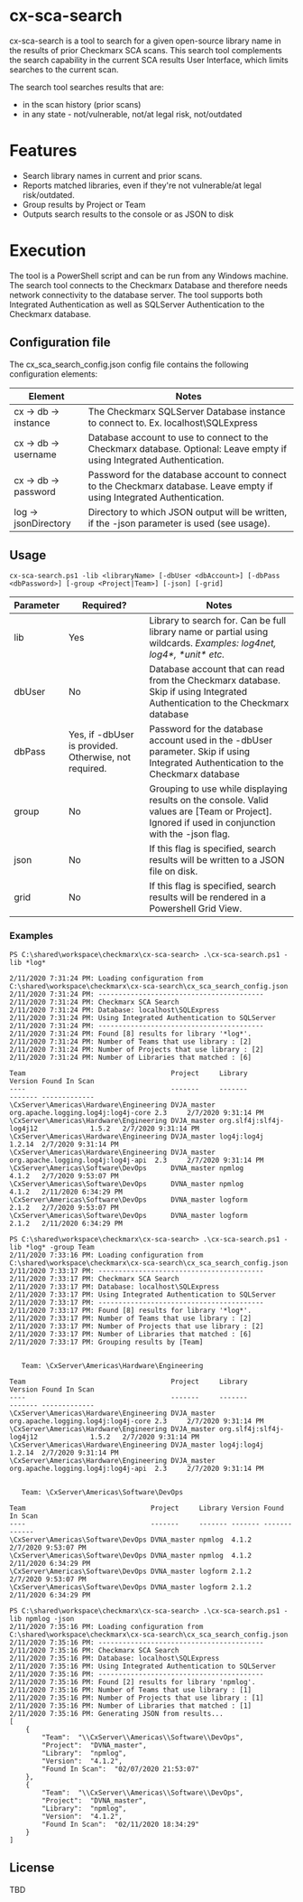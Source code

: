 # cx-sca-search

cx-sca-search is a tool to search for a given open-source library name in the results of prior Checkmarx SCA scans. This search tool complements the search capability in the current SCA results User Interface, which limits searches to the current scan.

The search tool searches results that are:
  - in the scan history (prior scans)
  - in any state - not/vulnerable, not/at legal risk, not/outdated
 
# Features

  - Search library names in current and prior scans.
  - Reports matched libraries, even if they're not vulnerable/at legal risk/outdated.
  - Group results by Project or Team
  - Outputs search results to the console or as JSON to disk

# Execution

The tool is a PowerShell script and can be run from any Windows machine.
The search tool connects to the Checkmarx Database and therefore needs network connectivity to the database server. The tool supports both Integrated Authentication as well as SQLServer Authentication to the Checkmarx database.

## Configuration file

The cx_sca_search_config.json config file contains the following configuration elements:

| Element | Notes |
| ------ | ------ |
| cx -> db -> instance | The Checkmarx SQLServer Database instance to connect to. Ex. localhost\\SQLExpress |
| cx -> db -> username | Database account to use to connect to the Checkmarx database. Optional: Leave empty if using Integrated Authentication. |
| cx -> db -> password | Password for the database account to connect to the Checkmarx database. Leave empty if using Integrated Authentication. |
| log -> jsonDirectory | Directory to which JSON output will be written, if the -json parameter is used (see usage).  |

## Usage
```
cx-sca-search.ps1 -lib <libraryName> [-dbUser <dbAccount>] [-dbPass <dbPassword>] [-group <Project|Team>] [-json] [-grid] 
```

| Parameter | Required? | Notes |
| ------ | ------ | ------ |
| lib | Yes | Library to search for. Can be full library name or partial using wildcards. *Examples: log4net, log4\*, \*unit\* etc.* |
| dbUser | No | Database account that can read from the Checkmarx database. Skip if using Integrated Authentication to the Checkmarx database |
| dbPass | Yes, if -dbUser is provided. Otherwise, not required. | Password for the database account used in the -dbUser parameter. Skip if using Integrated Authentication to the Checkmarx database |
| group | No | Grouping to use while displaying results on the console. Valid values are [Team or Project]. Ignored if used in conjunction with the -json flag. |
| json | No | If this flag is specified, search results will be written to a JSON file on disk. |
| grid | No | If this flag is specified, search results will be rendered in a Powershell Grid View. |

### Examples

```
PS C:\shared\workspace\checkmarx\cx-sca-search> .\cx-sca-search.ps1 -lib *log*

2/11/2020 7:31:24 PM: Loading configuration from C:\shared\workspace\checkmarx\cx-sca-search\cx_sca_search_config.json
2/11/2020 7:31:24 PM: -----------------------------------------
2/11/2020 7:31:24 PM: Checkmarx SCA Search
2/11/2020 7:31:24 PM: Database: localhost\SQLExpress
2/11/2020 7:31:24 PM: Using Integrated Authentication to SQLServer
2/11/2020 7:31:24 PM: -----------------------------------------
2/11/2020 7:31:24 PM: Found [8] results for library '*log*'.
2/11/2020 7:31:24 PM: Number of Teams that use library : [2]
2/11/2020 7:31:24 PM: Number of Projects that use library : [2]
2/11/2020 7:31:24 PM: Number of Libraries that matched : [6]

Team                                    Project     Library                             Version Found In Scan
----                                    -------     -------                             ------- -------------
\CxServer\Americas\Hardware\Engineering DVJA_master org.apache.logging.log4j:log4j-core 2.3     2/7/2020 9:31:14 PM
\CxServer\Americas\Hardware\Engineering DVJA_master org.slf4j:slf4j-log4j12             1.5.2   2/7/2020 9:31:14 PM
\CxServer\Americas\Hardware\Engineering DVJA_master log4j:log4j                         1.2.14  2/7/2020 9:31:14 PM
\CxServer\Americas\Hardware\Engineering DVJA_master org.apache.logging.log4j:log4j-api  2.3     2/7/2020 9:31:14 PM
\CxServer\Americas\Software\DevOps      DVNA_master npmlog                              4.1.2   2/7/2020 9:53:07 PM
\CxServer\Americas\Software\DevOps      DVNA_master npmlog                              4.1.2   2/11/2020 6:34:29 PM
\CxServer\Americas\Software\DevOps      DVNA_master logform                             2.1.2   2/7/2020 9:53:07 PM
\CxServer\Americas\Software\DevOps      DVNA_master logform                             2.1.2   2/11/2020 6:34:29 PM
```

```
PS C:\shared\workspace\checkmarx\cx-sca-search> .\cx-sca-search.ps1 -lib *log* -group Team
2/11/2020 7:33:16 PM: Loading configuration from C:\shared\workspace\checkmarx\cx-sca-search\cx_sca_search_config.json
2/11/2020 7:33:17 PM: -----------------------------------------
2/11/2020 7:33:17 PM: Checkmarx SCA Search
2/11/2020 7:33:17 PM: Database: localhost\SQLExpress
2/11/2020 7:33:17 PM: Using Integrated Authentication to SQLServer
2/11/2020 7:33:17 PM: -----------------------------------------
2/11/2020 7:33:17 PM: Found [8] results for library '*log*'.
2/11/2020 7:33:17 PM: Number of Teams that use library : [2]
2/11/2020 7:33:17 PM: Number of Projects that use library : [2]
2/11/2020 7:33:17 PM: Number of Libraries that matched : [6]
2/11/2020 7:33:17 PM: Grouping results by [Team]


   Team: \CxServer\Americas\Hardware\Engineering

Team                                    Project     Library                             Version Found In Scan
----                                    -------     -------                             ------- -------------
\CxServer\Americas\Hardware\Engineering DVJA_master org.apache.logging.log4j:log4j-core 2.3     2/7/2020 9:31:14 PM
\CxServer\Americas\Hardware\Engineering DVJA_master org.slf4j:slf4j-log4j12             1.5.2   2/7/2020 9:31:14 PM
\CxServer\Americas\Hardware\Engineering DVJA_master log4j:log4j                         1.2.14  2/7/2020 9:31:14 PM
\CxServer\Americas\Hardware\Engineering DVJA_master org.apache.logging.log4j:log4j-api  2.3     2/7/2020 9:31:14 PM


   Team: \CxServer\Americas\Software\DevOps

Team                               Project     Library Version Found In Scan
----                               -------     ------- ------- -------------
\CxServer\Americas\Software\DevOps DVNA_master npmlog  4.1.2   2/7/2020 9:53:07 PM
\CxServer\Americas\Software\DevOps DVNA_master npmlog  4.1.2   2/11/2020 6:34:29 PM
\CxServer\Americas\Software\DevOps DVNA_master logform 2.1.2   2/7/2020 9:53:07 PM
\CxServer\Americas\Software\DevOps DVNA_master logform 2.1.2   2/11/2020 6:34:29 PM
```

```
PS C:\shared\workspace\checkmarx\cx-sca-search> .\cx-sca-search.ps1 -lib npmlog -json
2/11/2020 7:35:16 PM: Loading configuration from C:\shared\workspace\checkmarx\cx-sca-search\cx_sca_search_config.json
2/11/2020 7:35:16 PM: -----------------------------------------
2/11/2020 7:35:16 PM: Checkmarx SCA Search
2/11/2020 7:35:16 PM: Database: localhost\SQLExpress
2/11/2020 7:35:16 PM: Using Integrated Authentication to SQLServer
2/11/2020 7:35:16 PM: -----------------------------------------
2/11/2020 7:35:16 PM: Found [2] results for library 'npmlog'.
2/11/2020 7:35:16 PM: Number of Teams that use library : [1]
2/11/2020 7:35:16 PM: Number of Projects that use library : [1]
2/11/2020 7:35:16 PM: Number of Libraries that matched : [1]
2/11/2020 7:35:16 PM: Generating JSON from results...
[
    {
        "Team":  "\\CxServer\\Americas\\Software\\DevOps",
        "Project":  "DVNA_master",
        "Library":  "npmlog",
        "Version":  "4.1.2",
        "Found In Scan":  "02/07/2020 21:53:07"
    },
    {
        "Team":  "\\CxServer\\Americas\\Software\\DevOps",
        "Project":  "DVNA_master",
        "Library":  "npmlog",
        "Version":  "4.1.2",
        "Found In Scan":  "02/11/2020 18:34:29"
    }
]
```

License
----

TBD
